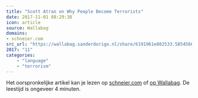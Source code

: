 ```yaml
---
title: "Scott Atran on Why People Become Terrorists"
date: 2017-11-01 08:29:38
icon: article
source: Wallabag
domains:
- schneier.com
src_url: "https://wallabag.sanderdorigo.nl/share/6191961e802533.58545661"
2017: "11"
categories:
    - "language"
    - "terrorism"
---
```

Het oorspronkelijke artikel kan je lezen op [schneier.com](https://www.schneier.com/blog/archives/2016/08/scott_atran_on_.html) of [op Wallabag](https://wallabag.sanderdorigo.nl/share/6191961e802533.58545661). De leestijd is ongeveer 4 minuten.